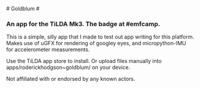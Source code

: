 # Goldblum #
### An app for the TiLDA Mk3. The badge at #emfcamp. ###

This is a simple, silly app that I made to test out app writing for this platform. Makes use of uGFX for rendering of googley eyes, and micropython-IMU for accelerometer measurements.

Use the TiLDA app store to install. Or upload files manually into apps/roderickhodgson~goldblum/ on your device.

Not affiliated with or endorsed by any known actors.

